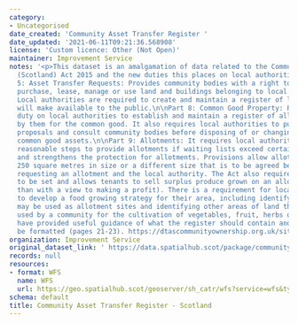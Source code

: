 ```yaml
---
category:
- Uncategorised
date_created: 'Community Asset Transfer Register '
date_updated: '2021-06-11T09:21:36.568908'
license: 'Custom licence: Other (Not Open)'
maintainer: Improvement Service
notes: '<p>This dataset is an amalgamation of data related to the Community Empowerment
  (Scotland) Act 2015 and the new duties this places on local authorities.\n\nPart
  5: Asset Transfer Requests: Provides community bodies with a right to request to
  purchase, lease, manage or use land and buildings belonging to local authorities.
  Local authorities are required to create and maintain a register of land which they
  will make available to the public.\n\nPart 8: Common Good Property: Places a statutory
  duty on local authorities to establish and maintain a register of all property held
  by them for the common good. It also requires local authorities to publish their
  proposals and consult community bodies before disposing of or changing the use of
  common good assets.\n\nPart 9: Allotments: It requires local authorities to take
  reasonable steps to provide allotments if waiting lists exceed certain trigger points
  and strengthens the protection for allotments. Provisions allow allotments to be
  250 square metres in size or a different size that is to be agreed between the person
  requesting an allotment and the local authority. The Act also requires fair rents
  to be set and allows tenants to sell surplus produce grown on an allotment (other
  than with a view to making a profit). There is a requirement for local authorities
  to develop a food growing strategy for their area, including identifying land that
  may be used as allotment sites and identifying other areas of land that could be
  used by a community for the cultivation of vegetables, fruit, herbs or flowers.\n\nSG
  have provided useful guidance of what the register should contain and how it should
  be formatted (pages 21-23). https://dtascommunityownership.org.uk/sites/default/files/Asset%20Transfer%20RA%20Guidance%20Notes.pdf</p>'
organization: Improvement Service
original_dataset_link: ' https://data.spatialhub.scot/package/community_asset_transfer_register-is'
records: null
resources:
- format: WFS
  name: WFS
  url: https://geo.spatialhub.scot/geoserver/sh_catr/wfs?service=wfs&typeName=sh_catr:pub_catr
schema: default
title: Community Asset Transfer Register - Scotland
---
```

